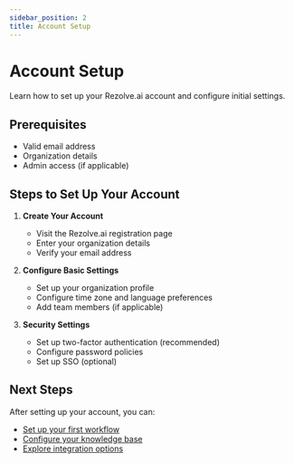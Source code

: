 ```yaml
---
sidebar_position: 2
title: Account Setup
---
```


# Account Setup

Learn how to set up your Rezolve.ai account and configure initial settings.

## Prerequisites

- Valid email address
- Organization details
- Admin access (if applicable)

## Steps to Set Up Your Account

1. **Create Your Account**
   - Visit the Rezolve.ai registration page
   - Enter your organization details
   - Verify your email address

2. **Configure Basic Settings**
   - Set up your organization profile
   - Configure time zone and language preferences
   - Add team members (if applicable)

3. **Security Settings**
   - Set up two-factor authentication (recommended)
   - Configure password policies
   - Set up SSO (optional)

## Next Steps

After setting up your account, you can:
- [Set up your first workflow](./first-workflow.md)
- [Configure your knowledge base](./knowledge-base-setup.md)
- [Explore integration options](./integration-guide.md)
